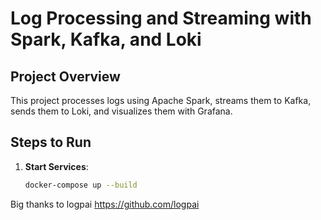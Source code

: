 # Log Processing and Streaming with Spark, Kafka, and Loki

## Project Overview
This project processes logs using Apache Spark, streams them to Kafka, sends them to Loki, and visualizes them with Grafana.

## Steps to Run

1. **Start Services**:
   ```bash
   docker-compose up --build


Big thanks to logpai https://github.com/logpai